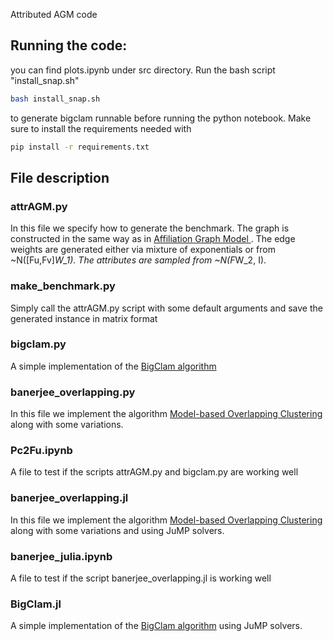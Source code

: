 Attributed AGM code
## Running the code:
you can find plots.ipynb under src directory. Run the bash script "install_snap.sh"
```bash
bash install_snap.sh
``` 
to generate bigclam runnable before running the python notebook. Make sure to install the requirements needed with 
```bash 
pip install -r requirements.txt
``` 
## File description
### attrAGM.py
In this file we specify how to generate the benchmark. The graph is constructed in the same way as in
<a href="https://github.com/FelipeSchreiber/snap"> Affiliation Graph Model </a>. The edge weights are generated either via mixture of exponentials or from ~N([Fu,Fv]*W_1). The attributes are sampled from ~N(F*W_2, I).

### make_benchmark.py
Simply call the attrAGM.py script with some default arguments and save the generated instance in matrix format

### bigclam.py
A simple implementation of the <a href="http://i.stanford.edu/~crucis/pubs/paper-nmfagm.pdf">BigClam algorithm</a>

### banerjee_overlapping.py
In this file we implement the algorithm <a href="file:///home/felipe/Downloads/banerjee05overlapping.pdf">Model-based Overlapping Clustering</a> along with some variations.

### Pc2Fu.ipynb
A file to test if the scripts attrAGM.py and bigclam.py are working well

### banerjee_overlapping.jl
In this file we implement the algorithm <a href="file:///home/felipe/Downloads/banerjee05overlapping.pdf">Model-based Overlapping Clustering</a> along with some variations and using JuMP solvers.

### banerjee_julia.ipynb
A file to test if the script banerjee_overlapping.jl is working well

### BigClam.jl
A simple implementation of the <a href="http://i.stanford.edu/~crucis/pubs/paper-nmfagm.pdf">BigClam algorithm</a> using JuMP solvers.
